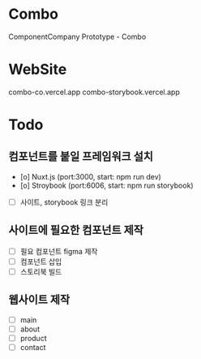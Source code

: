 # Combo

ComponentCompany Prototype - Combo

# WebSite

combo-co.vercel.app
combo-storybook.vercel.app

# Todo

## 컴포넌트를 붙일 프레임워크 설치

- [o] Nuxt.js (port:3000, start: npm run dev)
- [o] Stroybook (port:6006, start: npm run storybook)
- [ ] 사이트, storybook 링크 분리

## 사이트에 필요한 컴포넌트 제작

- [ ] 필요 컴포넌트 figma 제작
- [ ] 컴포넌트 삽입
- [ ] 스토리북 빌드

## 웹사이트 제작

- [ ] main
- [ ] about
- [ ] product
- [ ] contact
